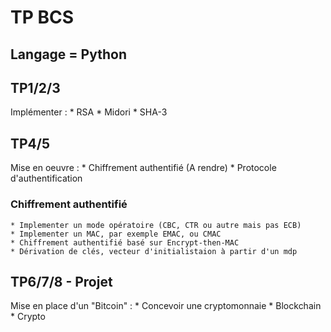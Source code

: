 # TP BCS

## Langage = Python

## TP1/2/3

Implémenter :
	* RSA
	* Midori
	* SHA-3
	
## TP4/5

Mise en oeuvre :
	* Chiffrement authentifié (A rendre)
	* Protocole d'authentification

### Chiffrement authentifié
	* Implementer un mode opératoire (CBC, CTR ou autre mais pas ECB)
	* Implementer un MAC, par exemple EMAC, ou CMAC
	* Chiffrement authentifié basé sur Encrypt-then-MAC
	* Dérivation de clés, vecteur d'initialistaion à partir d'un mdp

## TP6/7/8 - Projet

Mise en place d'un "Bitcoin" :
	* Concevoir une cryptomonnaie
	* Blockchain
	* Crypto
